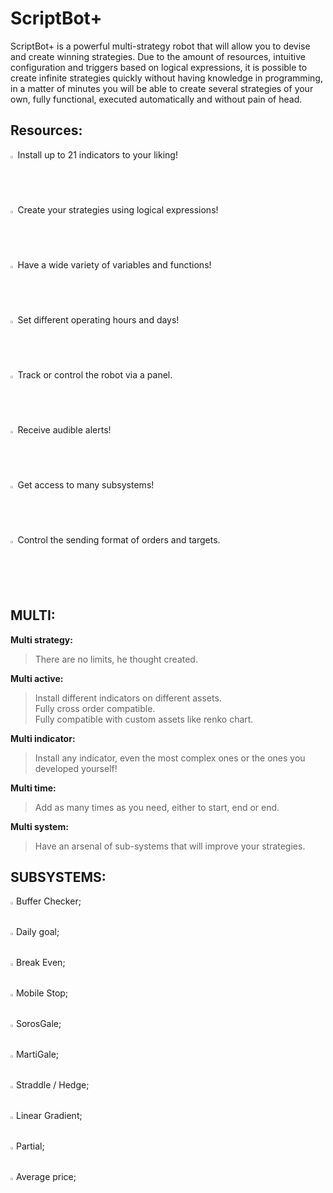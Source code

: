 
# ScriptBot+
ScriptBot+ is a powerful multi-strategy robot that will allow you to devise and create winning strategies. Due to the amount of resources, intuitive configuration and triggers based on logical expressions, it is possible to create infinite strategies quickly without having knowledge in programming, in a matter of minutes you will be able to create several strategies of your own, fully functional, executed automatically and without pain of head.
  
## Resources:  

<img src="https://cdn-icons.flaticon.com/png/512/232/premium/232444.png?token=exp=1653729544~hmac=4bc77140c749400b2f4b196f02b4a260" width=1.5% height=2%><img/>
Install up to 21 indicators to your liking!  
<img src="https://cdn-icons.flaticon.com/png/512/232/premium/232444.png?token=exp=1653729544~hmac=4bc77140c749400b2f4b196f02b4a260" width=1.5% height=2%><img/>
Create your strategies using logical expressions!  
<img src="https://cdn-icons.flaticon.com/png/512/232/premium/232444.png?token=exp=1653729544~hmac=4bc77140c749400b2f4b196f02b4a260" width=1.5% height=2%><img/>
Have a wide variety of variables and functions!  
<img src="https://cdn-icons.flaticon.com/png/512/232/premium/232444.png?token=exp=1653729544~hmac=4bc77140c749400b2f4b196f02b4a260" width=1.5% height=2%><img/>
Set different operating hours and days!  
<img src="https://cdn-icons.flaticon.com/png/512/232/premium/232444.png?token=exp=1653729544~hmac=4bc77140c749400b2f4b196f02b4a260" width=1.5% height=2%><img/>
Track or control the robot via a panel.  
<img src="https://cdn-icons.flaticon.com/png/512/232/premium/232444.png?token=exp=1653729544~hmac=4bc77140c749400b2f4b196f02b4a260" width=1.5% height=2%><img/>
Receive audible alerts!  
<img src="https://cdn-icons.flaticon.com/png/512/232/premium/232444.png?token=exp=1653729544~hmac=4bc77140c749400b2f4b196f02b4a260" width=1.5% height=2%><img/>
Get access to many subsystems!  
<img src="https://cdn-icons.flaticon.com/png/512/232/premium/232444.png?token=exp=1653729544~hmac=4bc77140c749400b2f4b196f02b4a260" width=1.5% height=2%><img/>
Control the sending format of orders and targets.  
  
## MULTI:  
**Multi strategy:**  
> There are no limits, he thought created.  

**Multi active:**  
> Install different indicators on different assets.  
> Fully cross order compatible.  
> Fully compatible with custom assets like renko chart. 

**Multi indicator:**  
> Install any indicator, even the most complex ones or the ones you developed yourself!  

**Multi time:**  
> Add as many times as you need, either to start, end or end.  

**Multi system:**  
> Have an arsenal of sub-systems that will improve your strategies.  

## SUBSYSTEMS:  
<img src="https://cdn-icons-png.flaticon.com/512/232/232446.png" width=1% height=1%><img/>
Buffer Checker;  
<img src="https://cdn-icons-png.flaticon.com/512/232/232446.png" width=1% height=1%><img/>
Daily goal;  
<img src="https://cdn-icons-png.flaticon.com/512/232/232446.png" width=1% height=1%><img/>
Break Even;  
<img src="https://cdn-icons-png.flaticon.com/512/232/232446.png" width=1% height=1%><img/>
Mobile Stop;  
<img src="https://cdn-icons-png.flaticon.com/512/232/232446.png" width=1% height=1%><img/>
SorosGale;  
<img src="https://cdn-icons-png.flaticon.com/512/232/232446.png" width=1% height=1%><img/>
MartiGale;  
<img src="https://cdn-icons-png.flaticon.com/512/232/232446.png" width=1% height=1%><img/>
Straddle / Hedge;  
<img src="https://cdn-icons-png.flaticon.com/512/232/232446.png" width=1% height=1%><img/>
Linear Gradient;  
<img src="https://cdn-icons-png.flaticon.com/512/232/232446.png" width=1% height=1%><img/>
Partial;  
<img src="https://cdn-icons-png.flaticon.com/512/232/232446.png" width=1% height=1%><img/>
Average price;  
